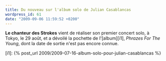 ```yaml
---
title: Du nouveau sur l'album solo de Julian Casablancas
wordpress_id: 61
date: "2009-09-06 11:59:52 +0200"
---
```


**Le chanteur des Strokes** vient de réaliser son premier concert solo, à Tokyo,
le 29 août, et a dévoilé la pochette de l'[album][i1], _Phrazes For The Young_,
dont la date de sortie n'est pas encore connue.

[i1]: {% post_url 2009/2009-07-16-album-solo-pour-julian-casablancas %}
